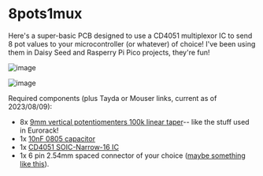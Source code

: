# 8pots1mux
Here's a super-basic PCB designed to use a CD4051 multiplexor IC to send 8 pot values to your microcontroller (or whatever) of choice!  I've been using them in Daisy Seed and Rasperry Pi Pico projects, they're fun!  

![image](https://github.com/wendallsan/8pots1mux/assets/1865305/fb936cd5-7543-43ae-a68d-82c5e8bc7d5a)  

![image](https://github.com/wendallsan/8pots1mux/assets/1865305/9ba7d3d6-ee9a-4121-9120-9fc552361d39)



Required components (plus Tayda or Mouser links, current as of 2023/08/09):  

- 8x [9mm vertical potentiomenters 100k linear taper](https://www.taydaelectronics.com/100k-ohm-linear-taper-potentiometer-round-knurled-plastic-shaft-pcb-9mm.html)-- like the stuff used in Eurorack!  
- 1x [10nF 0805 capacitor  ](https://www.taydaelectronics.com/10nf-50v-smd-ceramic-chip-capacitor.html)  
- 1x [CD4051 SOIC-Narrow-16 IC](https://www.mouser.com/ProductDetail/Texas-Instruments/CD4051BM96?qs=0le1rQK8zxqMHlJa1GNAzQ%3D%3D)    
- 1x 6 pin 2.54mm spaced connector of your choice ([maybe something like this](https://www.taydaelectronics.com/6-pin-2-54mm-single-row-female-pin-header.html)).  

